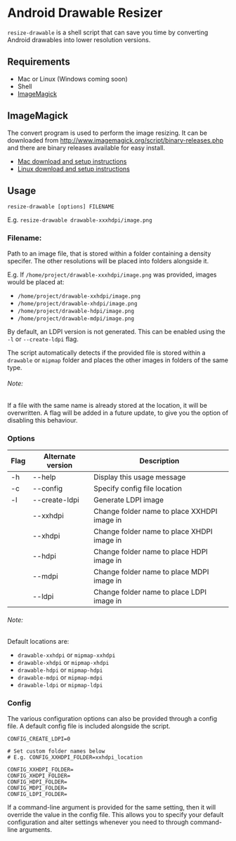 # Android Drawable Resizer

`resize-drawable` is a shell script that can save you time by converting Android drawables into lower resolution versions.

## Requirements

- Mac or Linux (Windows coming soon)
- Shell
- [ImageMagick](http://www.imagemagick.org/script/binary-releases.php)

## ImageMagick

The convert program is used to perform the image resizing. It can be downloaded from http://www.imagemagick.org/script/binary-releases.php and there are binary releases available for easy install.

- [Mac download and setup instructions](http://www.imagemagick.org/script/binary-releases.php#macosx)
- [Linux download and setup instructions](http://www.imagemagick.org/script/binary-releases.php#unix)

## Usage

`resize-drawable [options] FILENAME`

E.g. `resize-drawable drawable-xxxhdpi/image.png`

### Filename:
Path to an image file, that is stored within a folder containing a density specifer. The other resolutions will be placed into folders alongside it.

E.g. If `/home/project/drawable-xxxhdpi/image.png` was provided, images would be placed at:

- `/home/project/drawable-xxhdpi/image.png`
- `/home/project/drawable-xhdpi/image.png`
- `/home/project/drawable-hdpi/image.png`
- `/home/project/drawable-mdpi/image.png`

By default, an LDPI version is not generated. This can be enabled using the `-l` or `--create-ldpi` flag.

The script automatically detects if the provided file is stored within a `drawable` or `mipmap` folder and places the other images in folders of the same type.

###### Note:
If a file with the same name is already stored at the location, it will be overwritten. A flag will be added in a future update, to give you the option of disabling this behaviour.

### Options

| Flag | Alternate version  | Description                                 |
| ---- | ------------------ | ------------------------------------------- |
| -h   | --help             | Display this usage message                  |
| -c   | --config           | Specify config file location                |
| -l   | --create-ldpi      | Generate LDPI image                         |
|      | --xxhdpi           | Change folder name to place XXHDPI image in |
|      | --xhdpi            | Change folder name to place XHDPI image in  |
|      | --hdpi             | Change folder name to place HDPI image in   |
|      | --mdpi             | Change folder name to place MDPI image in   |
|      | --ldpi             | Change folder name to place LDPI image in   |

###### Note:
Default locations are:
- `drawable-xxhdpi` or `mipmap-xxhdpi`
- `drawable-xhdpi` or `mipmap-xhdpi`
- `drawable-hdpi` or `mipmap-hdpi`
- `drawable-mdpi` or `mipmap-mdpi`
- `drawable-ldpi` or `mipmap-ldpi`

### Config

The various configuration options can also be provided through a config file. A default config file is included alongside the script.

```
CONFIG_CREATE_LDPI=0

# Set custom folder names below
# E.g. CONFIG_XXHDPI_FOLDER=xxhdpi_location

CONFIG_XXHDPI_FOLDER=
CONFIG_XHDPI_FOLDER=
CONFIG_HDPI_FOLDER=
CONFIG_MDPI_FOLDER=
CONFIG_LDPI_FOLDER=
```

If a command-line argument is provided for the same setting, then it will override the value in the config file. This allows you to specify your default configuration and alter settings whenever you need to through command-line arguments.
